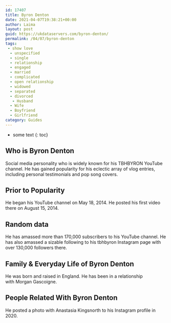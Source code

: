 ```yaml
---
id: 17407
title: Byron Denton
date: 2021-04-07T19:38:21+00:00
author: Laima
layout: post
guid: https://ukdataservers.com/byron-denton/
permalink: /04/07/byron-denton
tags:
 - show love
  - unspecified
  - single
  - relationship
  - engaged
  - married
  - complicated
  - open relationship
  - widowed
  - separated
  - divorced
   - Husband
  - Wife
  - Boyfriend
  - Girlfriend
category: Guides
---
```


* some text
{: toc}


## Who is Byron Denton
                  
                  
                  
Social media personality who is widely known for his TBHBYRON YouTube channel. He has gained popularity for his eclectic array of vlog entries, including personal testimonials and pop song covers. 
                  
              
            
              
            
                
                
                
## Prior to Popularity
                  
                  
                  
He began his YouTube channel on May 18, 2014. He posted his first video there on August 15, 2014. 
                  
              
            
              
            
                
                
                
## Random data
                  
                  
                  
He has amassed more than 170,000 subscribers to his YouTube channel. He has also amassed a sizable following to his tbhbyron Instagram page with over 130,000 followers there. 
                  
              
            
              
            
                
                
                
## Family & Everyday Life of Byron Denton
                  
                  
                  
He was born and raised in England. He has been in a relationship with Morgan Gascoigne.  
                  
              
            
              
            
                
                
                
## People Related With Byron Denton
                  
                  
                  
He posted a photo with Anastasia Kingsnorth to his Instagram profile in 2020.
                  
              
            
              
            
                
              
            
              
              
            
            
              
            
          
          
          